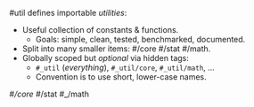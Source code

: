 #util defines importable _utilities_:
- Useful collection of constants & functions.
  - Goals: simple, clean, tested, benchmarked, documented.
- Split into many smaller items: #/core #/stat #/math.
- Globally scoped but _optional_ via hidden tags:
  - `#_util` (_everything_), `#_util/core`, `#_util/math`, ...
  - Convention is to use short, lower-case names.

#_/core #_/stat #_/math